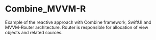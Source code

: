 # Combine_MVVM-R
Example of the reactive approach with Combine framework, SwiftUI and MVVM-Router architecture.
Router is responsible for allocation of view objects and related sources. 
